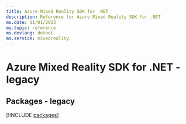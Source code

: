 ```yaml
---
title: Azure Mixed Reality SDK for .NET
description: Reference for Azure Mixed Reality SDK for .NET
ms.date: 11/01/2023
ms.topic: reference
ms.devlang: dotnet
ms.service: mixedreality
---
```

# Azure Mixed Reality SDK for .NET - legacy
## Packages - legacy
[!INCLUDE [packages](mixed-reality-index.md)]